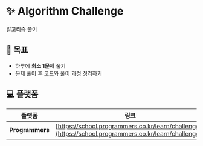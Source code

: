 # ✨ Algorithm Challenge
알고리즘 풀이  

## 🎯 목표
- 하루에 **최소 1문제** 풀기  
- 문제 풀이 후 코드와 풀이 과정 정리하기  

## 💻 플랫폼
| 플랫폼 | 링크 |
|:--:|:--:|
| **Programmers** | [https://school.programmers.co.kr/learn/challenges](https://school.programmers.co.kr/learn/challenges) |
